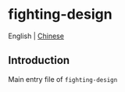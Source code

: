# fighting-design

English | [Chinese](./README.zh-CN.md)

## Introduction

Main entry file of `fighting-design`
